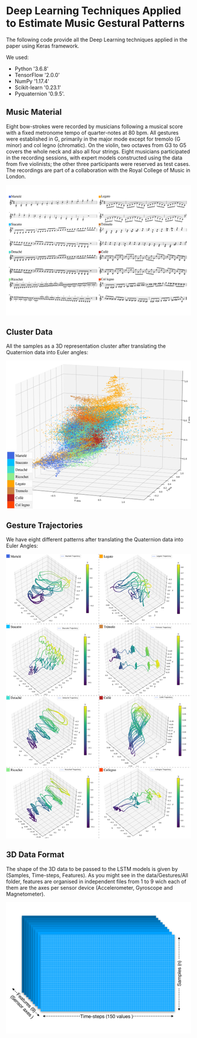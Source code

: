 # Deep Learning Techniques Applied to Estimate Music Gestural Patterns
The following code provide all the Deep Learning techniques applied in the paper using Keras framework. 

We used: 
- Python '3.6.8' 
- TensorFlow '2.0.0' 
- NumPy '1.17.4' 
- Scikit-learn '0.23.1' 
- Pyquaternion '0.9.5'.

## Music Material
Eight bow-strokes were recorded by musicians following a musical score with a fixed metronome tempo of quarter-notes at 80 bpm. All gestures were established in G, primarily in the major mode except for tremolo (G minor) and col legno (chromatic). On the violin, two octaves from G3 to G5 covers the whole neck and also all four strings. Eight musicians participated in the recording sessions, with expert models constructed using the data from five violinists; the other three participants were reserved as test cases. The recordings are part of a collaboration with the Royal College of Music in London.

<p align="center"><img src="figures/01_music_score_eight_gestures.jpg" alt="Drawing" width="600px"/></p>

## Cluster Data
All the samples as a 3D representation cluster after translating the Quaternion data into Euler angles:
<p align="center"><img src="figures/03_Cluster_Data.jpg" alt="Drawing" width="700px"/></p>

## Gesture Trajectories
We have eight different patterns after translating the Quaternion data into Euler Angles:

<p align="center"><img src="figures/12_Gestures.jpg" alt="Drawing" width="600px"/></p>

## 3D Data Format
The shape of the 3D data to be passed to the LSTM models is given by (Samples, Time-steps, Features). As you might see in the data/Gestures/All folder, features are organised in independent files from 1 to 9 wich each of them are the axes per sensor device (Accelerometer, Gyroscope and Magnetometer).

<p align="center"><img src="figures/04_3D_Data.jpg" alt="Drawing" width="600px"/></p>
